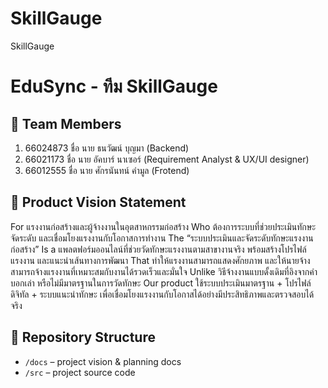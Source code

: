 # SkillGauge
SkillGauge
# EduSync - ทีม SkillGauge

## 👥 Team Members
1. 66024873 ชื่อ นาย ธนวัฒน์ บุญมา (Backend)
2. 66021173 ชื่อ นาย อัคบาร์ นาเซอร์  (Requirement Analyst & UX/UI designer)
3. 66012555 ชื่อ นาย ศักรนันทน์ คำมูล (Frotend)

## 🎯 Product Vision Statement
For แรงงานก่อสร้างและผู้จ้างงานในอุตสาหกรรมก่อสร้าง
Who ต้องการระบบที่ช่วยประเมินทักษะ จัดระดับ และเชื่อมโยงแรงงานกับโอกาสการทำงาน
The “ระบบประเมินและจัดระดับทักษะแรงงานก่อสร้าง”
Is a แพลตฟอร์มออนไลน์ที่ช่วยวัดทักษะแรงงานตามสาขางานจริง พร้อมสร้างโปรไฟล์แรงงาน และแนะนำเส้นทางการพัฒนา
That ทำให้แรงงานสามารถแสดงศักยภาพ และให้นายจ้างสามารถจ้างแรงงานที่เหมาะสมกับงานได้รวดเร็วและมั่นใจ
Unlike วิธีจ้างงานแบบดั้งเดิมที่อิงจากคำบอกเล่า หรือไม่มีมาตรฐานในการวัดทักษะ
Our product ใช้ระบบประเมินมาตรฐาน + โปรไฟล์ดิจิทัล + ระบบแนะนำทักษะ เพื่อเชื่อมโยงแรงงานกับโอกาสได้อย่างมีประสิทธิภาพและตรวจสอบได้จริง

## 🔗 Repository Structure
- `/docs` – project vision & planning docs
- `/src` – project source code

